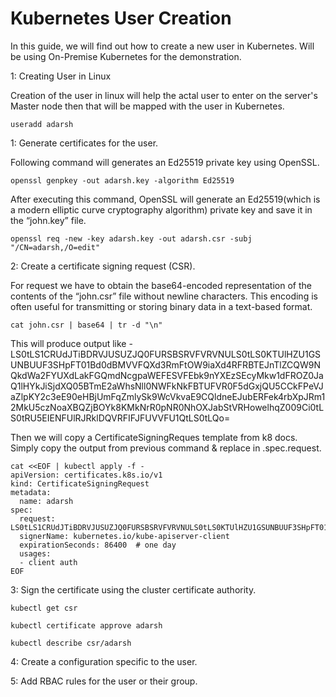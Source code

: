 # Kubernetes User Creation

In this guide, we will find out how to create a new user in Kubernetes. Will be using On-Premise Kubernetes for the demonstration.


1: Creating User in Linux

Creation of the user in linux will help the actal user to enter on the server's Master node  then that will be mapped with the user in Kubernetes.

```
useradd adarsh
```

1: Generate certificates for the user.

Following command will generates an Ed25519 private key using OpenSSL.

```
openssl genpkey -out adarsh.key -algorithm Ed25519
```
After executing this command, OpenSSL will generate an Ed25519(which is a modern elliptic curve cryptography algorithm) private key and save it in the “john.key” file. 

```
openssl req -new -key adarsh.key -out adarsh.csr -subj "/CN=adarsh,/O=edit"
```


2: Create a certificate signing request (CSR).

For request we have to obtain the base64-encoded representation of the contents of the “john.csr” file without newline characters. This encoding is often useful for transmitting or storing binary data in a text-based format.

```
cat john.csr | base64 | tr -d "\n"
```
This will produce output like  -  LS0tLS1CRUdJTiBDRVJUSUZJQ0FURSBSRVFVRVNULS0tLS0KTUlHZU1GSUNBUUF3SHpFT01Bd0dBMVVFQXd3RmFtOW9iaXd4RFRBTEJnTlZCQW9NQkdWa2FYUXdLakFGQmdNcgpaWEFESVFEbk9nYXEzSEcyMkw1dFROZ0JaQ1lHYkJiSjdXQ05BTmE2aWhsNll0NWFkNkFBTUFVR0F5dGxjQU5CCkFPeVJaZlpKY2c3eE90eHBjUmFqZmlySk9WcVkvaE9CQldneEJubERFek4rbXpJRm12MkU5czNoaXBQZjBOYk8KMkNrR0pNR0NhOXJabStVRHowelhqZ009Ci0tLS0tRU5EIENFUlRJRklDQVRFIFJFUVVFU1QtLS0tLQo=


Then we will copy a CertificateSigningReques template from k8 docs. Simply copy the output from previous command & replace in .spec.request.

```
cat <<EOF | kubectl apply -f -
apiVersion: certificates.k8s.io/v1
kind: CertificateSigningRequest
metadata:
  name: adarsh
spec:
  request: LS0tLS1CRUdJTiBDRVJUSUZJQ0FURSBSRVFVRVNULS0tLS0KTUlHZU1GSUNBUUF3SHpFT01Bd0dBMVVFQXd3RmFtOW9iaXd4RFRBTEJnTlZCQW9NQkdWa2FYUXdLakFGQmdNcgpaWEFESVFEbk9nYXEzSEcyMkw1dFROZ0JaQ1lHYkJiSjdXQ05BTmE2aWhsNll0NWFkNkFBTUFVR0F5dGxjQU5CCkFPeVJaZlpKY2c3eE90eHBjUmFqZmlySk9WcVkvaE9CQldneEJubERFek4rbXpJRm12MkU5czNoaXBQZjBOYk8KMkNrR0pNR0NhOXJabStVRHowelhqZ009Ci0tLS0tRU5EIENFUlRJRklDQVRFIFJFUVVFU1QtLS0tLQo=
  signerName: kubernetes.io/kube-apiserver-client
  expirationSeconds: 86400  # one day
  usages:
  - client auth
EOF

```


3: Sign the certificate using the cluster certificate authority.

```
kubectl get csr
```

```
kubectl certificate approve adarsh
```

```
kubectl describe csr/adarsh
```


4: Create a configuration specific to the user.

5: Add RBAC rules for the user or their group.





